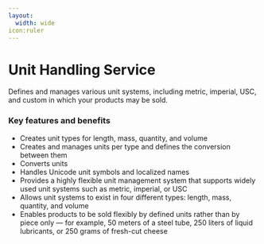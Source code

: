 ```yaml
---
layout:
  width: wide
icon:ruler
---
```


# Unit Handling Service

Defines and manages various unit systems, including metric, imperial, USC, and custom in which your products may be sold.

### Key features and benefits

* Creates unit types for length, mass, quantity, and volume
* Creates and manages units per type and defines the conversion between them
* Converts units
* Handles Unicode unit symbols and localized names
* Provides a highly flexible unit management system that supports widely used unit systems such as metric, imperial, or USC
* Allows unit systems to exist in four different types: length, mass, quantity, and volume
* Enables products to be sold flexibly by defined units rather than by piece only — for example, 50 meters of a steel tube, 250 liters of liquid lubricants, or 250 grams of fresh-cut cheese
